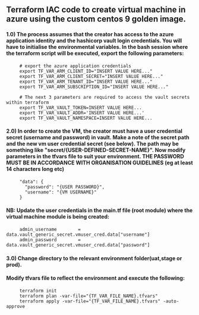 ## Terraform IAC code to create virtual machine in azure using  the custom centos 9 golden image.

#### 1.0)  The process assumes that the creator has access to the azure application identity and the hashicorp vault login credentials. You will have to initialise the environmental variables. In the bash session where the terraform script will be executed, export the following parameters:
 
         # export the azure application credentials 
         export TF_VAR_ARM_CLIENT_ID="INSERT VALUE HERE..."
         export TF_VAR_ARM_CLIENT_SECRET="INSERT VALUE HERE..."
         export TF_VAR_ARM_TENANT_ID="INSERT VALUE HERE..."
         export TF_VAR_ARM_SUBSCRIPTION_ID="INSERT VALUE HERE..."

         # The next 3 parameters are required to access the vault secrets within terraform
         export TF_VAR_VAULT_TOKEN=INSERT VALUE HERE...
         export TF_VAR_VAULT_ADDR='INSERT VALUE HERE...'
         export TF_VAR_VAULT_NAMESPACE=INSERT VALUE HERE...

#### 2.0)  In order to create the VM, the creator must have a user credential secret (username and password) in vault. Make a note of the secret path and the new vm user credential secret (see below). The path may be something like "secret/{USER-DEFINED-SECRET-NAME}". Now modify parameters in the tfvars file to suit your environment. THE PASSWORD MUST BE IN ACCORDANCE WITH ORGANISATION GUIDELINES (eg at least 14 characters long etc)
       
         "data": {
           "password": "{USER PASSWORD}",
           "username": "{VM USERNAME}"
         }
####     NB: Update the user credentials in the main.tf file (root module) where the virtual machine module is being created:
         admin_username        = data.vault_generic_secret.vmuser_cred.data["username"]
         admin_password        = data.vault_generic_secret.vmuser_cred.data["password"]
         
#### 3.0)  Change directory to the relevant environment folder(uat,stage or prod).
####       Modify tfvars file to reflect the environment and execute the following: 
         terraform init
         terraform plan -var-file="{TF_VAR_FILE_NAME}.tfvars"
         terraform apply -var-file="{TF_VAR_FILE_NAME}.tfvars" -auto-approve
         

